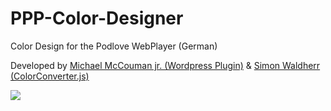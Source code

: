 PPP-Color-Designer
==================

Color Design for the Podlove WebPlayer (German) 

Developed by <a href="https://github.com/McCouman/PPP-Color-Designer/">Michael McCouman jr. (Wordpress Plugin)</a> & <a href="https://github.com/SimonWaldherr">Simon Waldherr</a> <a href="https://github.com/SimonWaldherr/ColorConverter.js">(ColorConverter.js)</a>

<img src="https://raw.github.com/McCouman/PPP-Color-Designer/master/ppp-color-designer/screenshot.png" />


